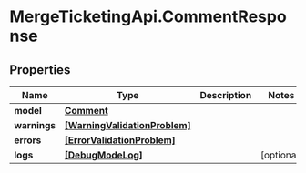 # MergeTicketingApi.CommentResponse

## Properties

Name | Type | Description | Notes
------------ | ------------- | ------------- | -------------
**model** | [**Comment**](Comment.md) |  | 
**warnings** | [**[WarningValidationProblem]**](WarningValidationProblem.md) |  | 
**errors** | [**[ErrorValidationProblem]**](ErrorValidationProblem.md) |  | 
**logs** | [**[DebugModeLog]**](DebugModeLog.md) |  | [optional] 


